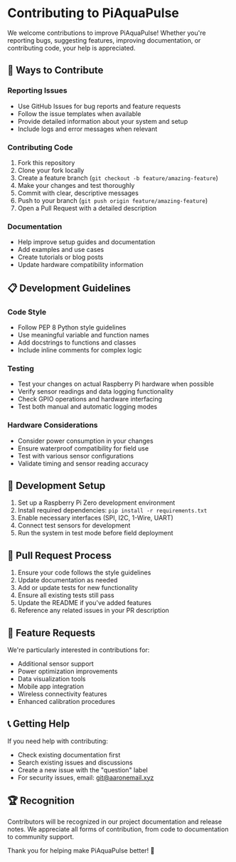 # Contributing to PiAquaPulse

We welcome contributions to improve PiAquaPulse! Whether you're reporting bugs, suggesting features, improving documentation, or contributing code, your help is appreciated.

## 🤝 Ways to Contribute

### Reporting Issues
- Use GitHub Issues for bug reports and feature requests
- Follow the issue templates when available
- Provide detailed information about your system and setup
- Include logs and error messages when relevant

### Contributing Code
1. Fork this repository
2. Clone your fork locally
3. Create a feature branch (`git checkout -b feature/amazing-feature`)
4. Make your changes and test thoroughly
5. Commit with clear, descriptive messages
6. Push to your branch (`git push origin feature/amazing-feature`)
7. Open a Pull Request with a detailed description

### Documentation
- Help improve setup guides and documentation
- Add examples and use cases
- Create tutorials or blog posts
- Update hardware compatibility information

## 📋 Development Guidelines

### Code Style
- Follow PEP 8 Python style guidelines
- Use meaningful variable and function names
- Add docstrings to functions and classes
- Include inline comments for complex logic

### Testing
- Test your changes on actual Raspberry Pi hardware when possible
- Verify sensor readings and data logging functionality
- Check GPIO operations and hardware interfacing
- Test both manual and automatic logging modes

### Hardware Considerations
- Consider power consumption in your changes
- Ensure waterproof compatibility for field use
- Test with various sensor configurations
- Validate timing and sensor reading accuracy

## 🔧 Development Setup

1. Set up a Raspberry Pi Zero development environment
2. Install required dependencies: `pip install -r requirements.txt`
3. Enable necessary interfaces (SPI, I2C, 1-Wire, UART)
4. Connect test sensors for development
5. Run the system in test mode before field deployment

## 📝 Pull Request Process

1. Ensure your code follows the style guidelines
2. Update documentation as needed
3. Add or update tests for new functionality
4. Ensure all existing tests still pass
5. Update the README if you've added features
6. Reference any related issues in your PR description

## 🚀 Feature Requests

We're particularly interested in contributions for:
- Additional sensor support
- Power optimization improvements
- Data visualization tools
- Mobile app integration
- Wireless connectivity features
- Enhanced calibration procedures

## 📞 Getting Help

If you need help with contributing:
- Check existing documentation first
- Search existing issues and discussions
- Create a new issue with the "question" label
- For security issues, email: git@aaronemail.xyz

## 🏆 Recognition

Contributors will be recognized in our project documentation and release notes. We appreciate all forms of contribution, from code to documentation to community support.

Thank you for helping make PiAquaPulse better! 🌊

